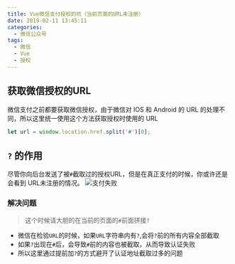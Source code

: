 ```yaml
---
title: Vue微信支付授权的坑（当前页面的URL未注册）
date: 2019-02-11 13:45:11
categories: 
  - 微信公众号
tags: 
  - 微信 
  - Vue 
  - 授权
---
```


## 获取微信授权的URL
微信支付之前都要获取微信授权，由于微信对 IOS 和 Android 的 URL 的处理不同，所以这里统一使用这个方法获取授权时使用的 URL
```javascript
let url = window.location.href.split('#')[0];
```

## `?` 的作用
尽管你向后台发送了被`#`截取过的授权URL，但是在真正支付的时候，你或许还是会看到 URL未注册的情况。
![支付失败](url.png)

### 解决问题
> 这个时候请大胆的在当前的页面的`#`前面拼接`?`
- 微信在检验`URL`的时候，如果`URL`字符串内有`?`,会将`?`前的所有内容全部截取
- 如果`?`出现在`#`后，会导致`#`前的内容也被截取，从而导致认证失败
- 所以这里通过提前加`?`的方式避开了认证地址截取过多的问题




